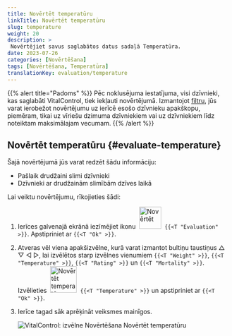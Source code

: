 ```yaml
---
title: Novērtēt temperatūru
linkTitle: Novērtēt temperatūru
slug: temperature
weight: 20
description: >
 Novērtējiet savus saglabātos datus sadaļā Temperatūra.
date: 2023-07-26
categories: [Novērtēšana]
tags: [Novērtēšana, Temperatūra]
translationKey: evaluation/temperature
---
```

{{% alert title="Padoms" %}}
Pēc noklusējuma iestatījuma, visi dzīvnieki, kas saglabāti VitalControl, tiek iekļauti novērtējumā. Izmantojot [filtru](../../filter/), jūs varat ierobežot novērtējumu uz ierīcē esošo dzīvnieku apakškopu, piemēram, tikai uz vīriešu dzimuma dzīvniekiem vai uz dzīvniekiem līdz noteiktam maksimālajam vecumam.
{{% /alert %}}

## Novērtēt temperatūru {#evaluate-temperature}

Šajā novērtējumā jūs varat redzēt šādu informāciju:
- Pašlaik drudžaini slimi dzīvnieki
- Dzīvnieki ar drudžainām slimībām dzīves laikā

Lai veiktu novērtējumu, rīkojieties šādi:

1. Ierīces galvenajā ekrānā iezīmējiet ikonu &nbsp;<img src="/icons/main/evaluation.svg" width="50" align="bottom" alt="Novērtēt" />&nbsp; `{{<T "Evaluation" >}}`. Apstipriniet ar `{{<T "Ok" >}}`.

2. Atveras vēl viena apakšizvēlne, kurā varat izmantot bultiņu taustiņus △ ▽ ◁ ▷, lai izvēlētos starp izvēlnes vienumiem `{{<T "Weight" >}}`, `{{<T "Temperature" >}}`, `{{<T "Rating" >}}` un `{{<T "Mortality" >}}`. Izvēlieties &nbsp;<img src="/icons/evaluation/temperature.svg" width="60" align="bottom" alt="Novērtēt temperatūru" />&nbsp; `{{<T "Temperature" >}}` un apstipriniet ar `{{<T "Ok" >}}`.

3. Ierīce tagad sāk aprēķināt veiksmes mainīgos.

   ![VitalControl: izvēlne Novērtēšana Novērtēt temperatūru](../images/temperature.png "Novērtēt temperatūru")
